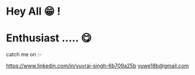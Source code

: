 # Hey All 😁 !

# Enthusiast ..... 😋

catch me on :- 

<https://www.linkedin.com/in/yuvraj-singh-6b709a25b>
<yuwe18b@gmail.com>
